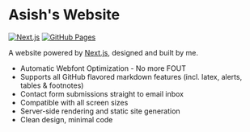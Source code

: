 # Asish's Website

[![Next.js](https://img.shields.io/badge/Next.js-000000?style=for-the-badge&logo=next.js&logoColor=white)](https://nextjs.org/)
[![GitHub Pages](https://img.shields.io/github/deployments/AsishMandoi/AsishMandoi.github.io/github-pages?style=for-the-badge&label=gh-pages&logo=github)](https://github.com/AsishMandoi/AsishMandoi.github.io/actions)

A website powered by [Next.js](https://nextjs.org/), designed and built by me.

- Automatic Webfont Optimization - No more FOUT
- Supports all GitHub flavored markdown features (incl. latex, alerts, tables & footnotes)
- Contact form submissions straight to email inbox
- Compatible with all screen sizes
- Server-side rendering and static site generation
- Clean design, minimal code
